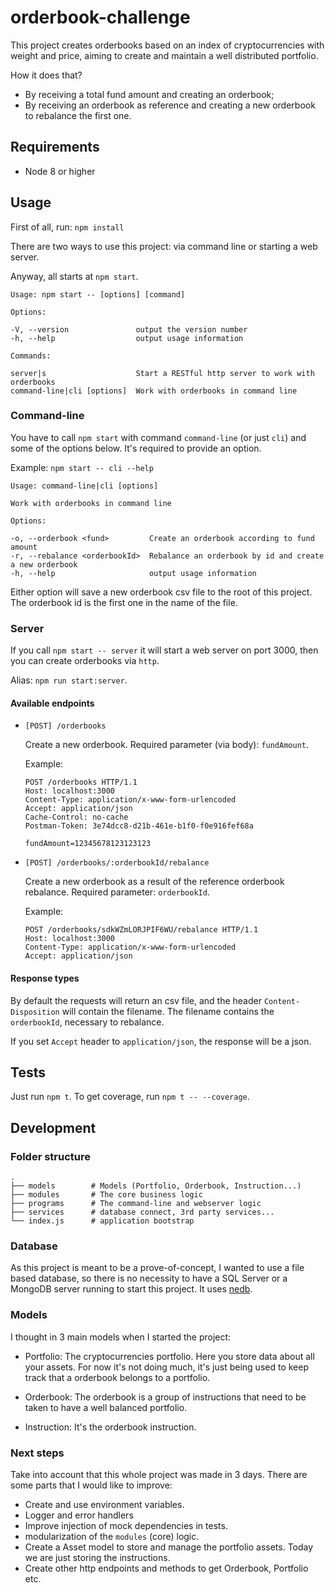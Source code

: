 # orderbook-challenge

This project creates orderbooks based on an index of cryptocurrencies with weight and price, aiming to create and maintain a well distributed portfolio.

How it does that?
- By receiving a total fund amount and creating an orderbook;
- By receiving an orderbook as reference and creating a new orderbook to rebalance the first one.

## Requirements
- Node 8 or higher

## Usage

First of all, run: `npm install`

There are two ways to use this project: via command line or starting a web server.

Anyway, all starts at `npm start`.

```
Usage: npm start -- [options] [command]

Options:

-V, --version               output the version number
-h, --help                  output usage information

Commands:

server|s                    Start a RESTful http server to work with orderbooks
command-line|cli [options]  Work with orderbooks in command line
```

### Command-line

You have to call `npm start` with command `command-line` (or just `cli`) and some of the options below. It's required to provide an option.

Example: `npm start -- cli --help`

```
Usage: command-line|cli [options]

Work with orderbooks in command line

Options:

-o, --orderbook <fund>         Create an orderbook according to fund amount
-r, --rebalance <orderbookId>  Rebalance an orderbook by id and create a new orderbook
-h, --help                     output usage information
```

Either option will save a new orderbook csv file to the root of this project. The orderbook id is the first one in the name of the file.

### Server

If you call `npm start -- server` it will start a web server on port 3000, then you can create orderbooks via `http`.

Alias: `npm run start:server`.

#### Available endpoints

- `[POST] /orderbooks`

    Create a new orderbook. Required parameter (via body): `fundAmount`.

    Example:
    ```
    POST /orderbooks HTTP/1.1
    Host: localhost:3000
    Content-Type: application/x-www-form-urlencoded
    Accept: application/json
    Cache-Control: no-cache
    Postman-Token: 3e74dcc8-d21b-461e-b1f0-f0e916fef68a

    fundAmount=12345678123123123
    ```

- `[POST] /orderbooks/:orderbookId/rebalance`

    Create a new orderbook as a result of the reference orderbook rebalance. Required parameter: `orderbookId`.

    Example:
    ```
    POST /orderbooks/sdkWZmLORJPIF6WU/rebalance HTTP/1.1
    Host: localhost:3000
    Content-Type: application/x-www-form-urlencoded
    Accept: application/json
    ```

#### Response types

By default the requests will return an csv file, and the header `Content-Disposition` will contain the filename. The filename contains the `orderbookId`, necessary to rebalance.

If you set `Accept` header to `application/json`, the response will be a json.

## Tests

Just run `npm t`. To get coverage, run `npm t -- --coverage`.

## Development

### Folder structure

    .
    ├── models        # Models (Portfolio, Orderbook, Instruction...)
    ├── modules       # The core business logic
    ├── programs      # The command-line and webserver logic
    ├── services      # database connect, 3rd party services...
    └── index.js      # application bootstrap

### Database

As this project is meant to be a prove-of-concept, I wanted to use a file based database, so there is no necessity to have a SQL Server or a MongoDB server running to start this project. It uses [nedb](https://github.com/louischatriot/nedb).

### Models

I thought in 3 main models when I started the project:

- Portfolio: The cryptocurrencies portfolio. Here you store data about all your assets. For now it's not doing much, it's just being used to keep track that a orderbook belongs to a portfolio.

- Orderbook: The orderbook is a group of instructions that need to be taken to have a well balanced portfolio.

- Instruction: It's the orderbook instruction.

### Next steps

Take into account that this whole project was made in 3 days. There are some parts that I would like to improve:

- Create and use environment variables.
- Logger and error handlers
- Improve injection of mock dependencies in tests.
- modularization of the `modules` (core) logic.
- Create a Asset model to store and manage the portfolio assets. Today we are just storing the instructions.
- Create other http endpoints and methods to get Orderbook, Portfolio etc.
